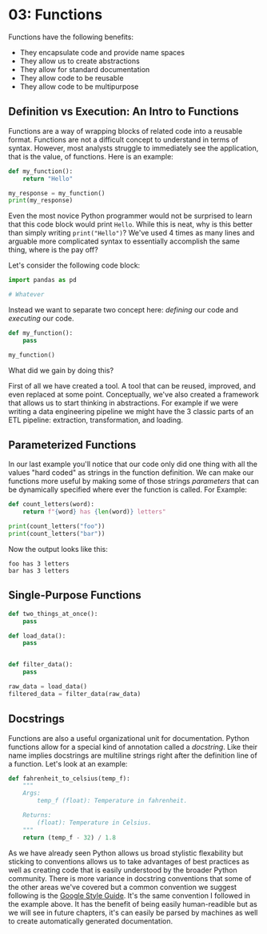 # 03: Functions

Functions have the following benefits:

 - They encapsulate code and provide name spaces
 - They allow us to create abstractions
 - They allow for standard documentation
 - They allow code to be reusable
 - They allow code to be multipurpose

## Definition vs Execution: An Intro to Functions

Functions are a way of wrapping blocks of related code into a reusable format.
Functions are not a difficult concept to understand in terms of syntax.
However, most analysts struggle to immediately see the application, that is the value, of functions.
Here is an example:


```python
def my_function():
    return "Hello"

my_response = my_function()
print(my_response)
```

Even the most novice Python programmer would not be surprised to learn that this code block would print `Hello`.
While this is neat, why is this better than simply writing `print("Hello")`? We've used 4 times as many lines and arguable more complicated syntax to essentially accomplish the same thing, where is the pay off?

Let's consider the following code block:

```python
import pandas as pd

# Whatever
```

Instead we want to separate two concept here: _defining_ our code and _executing_ our code.


```python
def my_function():
    pass

my_function()
```

What did we gain by doing this?

First of all we have created a tool.
A tool that can be reused, improved, and even replaced at some point.
Conceptually, we've also created a framework that allows us to start thinking in abstractions.
For example if we were writing a data engineering pipeline we might have the 3 classic parts of an ETL pipeline: extraction, transformation, and loading.

## Parameterized Functions

In our last example you'll notice that our code only did one thing with all the values "hard coded" as strings in the function definition.
We can make our functions more useful by making some of those strings _parameters_ that can be dynamically specified where ever the function is called.
For Example:

```python
def count_letters(word):
    return f"{word} has {len(word)} letters"

print(count_letters("foo"))
print(count_letters("bar"))
```

Now the output looks like this:

```
foo has 3 letters
bar has 3 letters
```

## Single-Purpose Functions

```python
def two_things_at_once():
    pass
```

```python
def load_data():
    pass


def filter_data():
    pass

raw_data = load_data()
filtered_data = filter_data(raw_data)
```

## Docstrings

Functions are also a useful organizational unit for documentation.
Python functions allow for a special kind of annotation called a _docstring_.
Like their name implies docstrings are multiline strings right after the definition line of a function.
Let's look at an example:

```python
def fahrenheit_to_celsius(temp_f):
    """
    Args:
        temp_f (float): Temperature in fahrenheit.

    Returns:
        (float): Temperature in Celsius.
    """
    return (temp_f - 32) / 1.8
```

As we have already seen Python allows us broad stylistic flexability but sticking to conventions allows us to take advantages of best practices as well as creating code that is easily understood by the broader Python community.
There is more variance in docstring conventions that some of the other areas we've covered but a common convention we suggest following is the [Google Style Guide](https://google.github.io/styleguide/pyguide.html#383-functions-and-methods).
It's the same convention I followed in the example above.
It has the benefit of being easily human-readible but as we will see in future chapters, it's can easily be parsed by machines as well to create automatically generated documentation.
